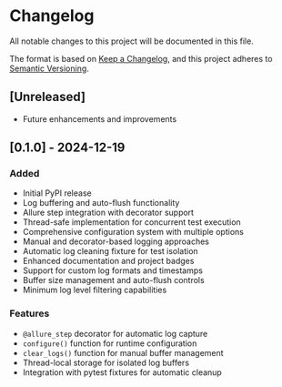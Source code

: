 # Changelog

All notable changes to this project will be documented in this file.

The format is based on [Keep a Changelog](https://keepachangelog.com/en/1.0.0/), and this project adheres to [Semantic Versioning](https://semver.org/spec/v2.0.0.html).

## [Unreleased]
- Future enhancements and improvements

## [0.1.0] - 2024-12-19
### Added
- Initial PyPI release
- Log buffering and auto-flush functionality
- Allure step integration with decorator support
- Thread-safe implementation for concurrent test execution
- Comprehensive configuration system with multiple options
- Manual and decorator-based logging approaches
- Automatic log cleaning fixture for test isolation
- Enhanced documentation and project badges
- Support for custom log formats and timestamps
- Buffer size management and auto-flush controls
- Minimum log level filtering capabilities

### Features
- `@allure_step` decorator for automatic log capture
- `configure()` function for runtime configuration
- `clear_logs()` function for manual buffer management
- Thread-local storage for isolated log buffers
- Integration with pytest fixtures for automatic cleanup
